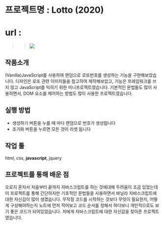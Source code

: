 # 프로젝트명 : Lotto (2020)

# url : 

>> ![](https://images.velog.io/images/hyerimiya/post/26ef7f07-6d63-432e-b1ad-e238e21e5145/lotto.png)


## 작품소개
(Vanilla)JavaScript를 사용하여 랜덤으로 로또번호를 생성하는 기능을 구현해보았습니다.
디자인은 로또 관련 이미지들을 참고하여 제작해보았고,
기능은 프레임워크를 쓰지 않고 JavaScript를 익히기 위한 미니프로젝트였습니다.
기본적인 문법들도 많이 사용하면서, DOM 요소를 제어하는 방법도 많이 사용한 프로젝트였습니다.


## 실행 방법
* 생성하기 버튼을 누를 때 마다 랜덤으로 번호가 생성됩니다
* 초기화 버튼을 누르면 모든 것이 리셋 됩니다

## 작업 툴
html, css, **javascript**, jquery

## 프로젝트를 통해 배운 점
오로지 혼자서 처음부터 끝까지 자바스크립트를 하는 것에대해 두려움이 조금 있었는데
이 프로젝트를 통해 간단하지만 기초적인 문법들을 사용하면서 바닐라 자바스크립트에 대한 자신감이 많이 생겼습니다. 
무작정 코드를 시작하는 것보다 무엇이 필요한지, 어떻게 구성해야하는지 노트에 먼저 적어보고 코드 순서를 정해서 하다보니 개인적으로도 보기 좋은 코드가 되어있었습니다.
저에게 자바스크립트에 대한 자신감을 찾아준 프로젝트였습니다.
